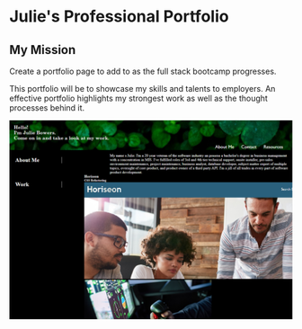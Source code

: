 ﻿# Julie's Professional Portfolio

## My Mission

Create a portfolio page to add to as the full stack bootcamp progresses. 

This portfolio will be to showcase my skills and talents to employers. An effective portfolio highlights my strongest work as well as the thought processes behind it. 

![Alt text](image.png)